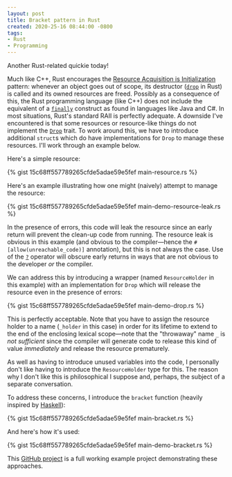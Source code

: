 ```yaml
---
layout: post
title: Bracket pattern in Rust
created: 2020-25-16 08:44:00 -0800
tags:
- Rust
- Programming
---
```

Another Rust-related quickie today!

Much like C++, Rust encourages the [Resource Acquisition is Initialization][raii] pattern: whenever an object goes out of scope, its destructor ([`drop`][drop-method] in Rust) is called and its owned resources are freed. Possibly as a consequence of this, the Rust programming language (like C++) does not include the equivalent of a [`finally`][try-finally] construct as found in languages like Java and C#. In most situations, Rust's standard RAII is perfectly adequate. A downside I've encountered is that some resources or resource-like things do not implement the [`Drop`][drop-trait] trait. To work around this, we have to introduce additional `struct`s which do have implementations for `Drop` to manage these resources. I'll work through an example below.

Here's a simple resource:

{% gist 15c68ff557789265cfde5adae59e5fef main-resource.rs %}

Here's an example illustrating how one might (naively) attempt to manage the resource:

{% gist 15c68ff557789265cfde5adae59e5fef main-demo-resource-leak.rs %}

In the presence of errors, this code will leak the resource since an early return will prevent the clean-up code from running. The resource leak is obvious in this example (and obvious to the compiler&mdash;hence the `#[allow(unreachable_code)]` annotation), but this is not always the case. Use of the [`?`][try-operator] operator will obscure early returns in ways that are not obvious to the developer _or_ the compiler.

We can address this by introducing a wrapper (named `ResourceHolder` in this example) with an implementation for `Drop` which will release the resource even in the presence of errors:

{% gist 15c68ff557789265cfde5adae59e5fef main-demo-drop.rs %}

This is perfectly acceptable. Note that you have to assign the resource holder to a name (`_holder` in this case) in order for its lifetime to extend to the end of the enclosing lexical scope&mdash;note that the "throwaway" name `_` is _not sufficient_ since the compiler will generate code to release this kind of value _immediately_ and release the resource prematurely.

As well as having to introduce unused variables into the code, I personally don't like having to introduce the `ResourceHolder` type for this. The reason why I don't like this is philosophical I suppose and, perhaps, the subject of a separate conversation.

To address these concerns, I introduce the `bracket` function (heavily inspired by [Haskell][bracket-pattern-haskell]):

{% gist 15c68ff557789265cfde5adae59e5fef main-bracket.rs %}

And here's how it's used:

{% gist 15c68ff557789265cfde5adae59e5fef main-demo-bracket.rs %}

This [GitHub project][bracket-pattern] is a full working example project demonstrating these approaches.

[bracket-pattern]: https://github.com/rcook/bracket-pattern
[bracket-pattern-haskell]: https://wiki.haskell.org/Bracket_pattern
[drop-trait]: https://doc.rust-lang.org/std/ops/trait.Drop.html
[drop-method]: https://doc.rust-lang.org/std/ops/trait.Drop.html#tymethod.drop
[raii]: https://doc.rust-lang.org/rust-by-example/scope/raii.html
[try-finally]: https://docs.microsoft.com/en-us/dotnet/csharp/language-reference/keywords/try-finally
[try-operator]: https://doc.rust-lang.org/edition-guide/rust-2018/error-handling-and-panics/the-question-mark-operator-for-easier-error-handling.html
